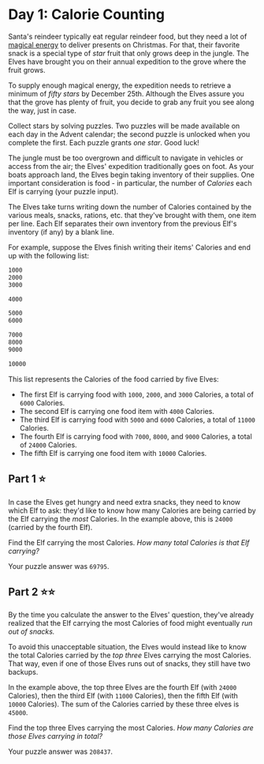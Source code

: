 # Day 1: Calorie Counting

Santa's reindeer typically eat regular reindeer food, but they need a lot of [magical energy](https://adventofcode.com/2018/day/25) to deliver presents on Christmas. For that, their favorite snack is a special type of _star_ fruit that only grows deep in the jungle. The Elves have brought you on their annual expedition to the grove where the fruit grows.

To supply enough magical energy, the expedition needs to retrieve a minimum of _fifty stars_ by December 25th. Although the Elves assure you that the grove has plenty of fruit, you decide to grab any fruit you see along the way, just in case.

Collect stars by solving puzzles. Two puzzles will be made available on each day in the Advent calendar; the second puzzle is unlocked when you complete the first. Each puzzle grants _one star_. Good luck!

The jungle must be too overgrown and difficult to navigate in vehicles or access from the air; the Elves' expedition traditionally goes on foot. As your boats approach land, the Elves begin taking inventory of their supplies. One important consideration is food - in particular, the number of _Calories_ each Elf is carrying (your puzzle input).

The Elves take turns writing down the number of Calories contained by the various meals, snacks, rations, etc. that they've brought with them, one item per line. Each Elf separates their own inventory from the previous Elf's inventory (if any) by a blank line.

For example, suppose the Elves finish writing their items' Calories and end up with the following list:

```txt
1000
2000
3000

4000

5000
6000

7000
8000
9000

10000
```

This list represents the Calories of the food carried by five Elves:

- The first Elf is carrying food with `1000`, `2000`, and `3000` Calories, a total of `6000` Calories.
- The second Elf is carrying one food item with `4000` Calories.
- The third Elf is carrying food with `5000` and `6000` Calories, a total of `11000` Calories.
- The fourth Elf is carrying food with `7000`, `8000`, and `9000` Calories, a total of `24000` Calories.
- The fifth Elf is carrying one food item with `10000` Calories.

## Part 1 ⭐

In case the Elves get hungry and need extra snacks, they need to know which Elf to ask: they'd like to know how many Calories are being carried by the Elf carrying the _most_ Calories. In the example above, this is `24000` (carried by the fourth Elf).

Find the Elf carrying the most Calories. _How many total Calories is that Elf carrying?_

Your puzzle answer was `69795`.

## Part 2 ⭐⭐

By the time you calculate the answer to the Elves' question, they've already realized that the Elf carrying the most Calories of food might eventually _run out of snacks._

To avoid this unacceptable situation, the Elves would instead like to know the total Calories carried by the _top three_ Elves carrying the most Calories. That way, even if one of those Elves runs out of snacks, they still have two backups.

In the example above, the top three Elves are the fourth Elf (with `24000` Calories), then the third Elf (with `11000` Calories), then the fifth Elf (with `10000` Calories). The sum of the Calories carried by these three elves is `45000`.

Find the top three Elves carrying the most Calories. _How many Calories are those Elves carrying in total?_

Your puzzle answer was `208437`.
